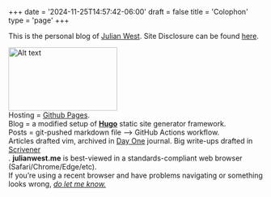 +++
date = '2024-11-25T14:57:42-06:00'
draft = false
title = 'Colophon'
type = 'page'
+++



This is the personal blog of [Julian West](http://julianwest.me/Blog/about/about/). Site Disclosure can be found [here](https://julianwest.me/Blog/site-disclosure/site-disclosure/).

<img src="https://julianwest.me/Blog/colophon/julian.jpeg" alt="Alt text" width="215" height="125">

<div style="font-size: 14px;">
Hosting = <a href="https://pages.github.com">Github Pages</a>.<br>
Blog = a modified setup of <b><a href="https://gohugo.io">Hugo</a></b> static site generator framework.<br /> 
Posts = git-pushed markdown file --> GitHub Actions workflow.<br>
Articles drafted vim, archived in <a href="https://dayoneapp.com">Day One</a> journal. Big write-ups drafted in <a href="https://www.literatureandlatte.com/scrivener/overview">Scrivener</a><br>.
<b>julianwest.me</b> is best-viewed in a standards-compliant web browser (Safari/Chrome/Edge/etc).<br>
If you’re using a recent browser and have problems navigating or something looks wrong, <i><a href="https://julianwest.me/Blog/contact/contacting/">do let me know.</a></i>
</div>